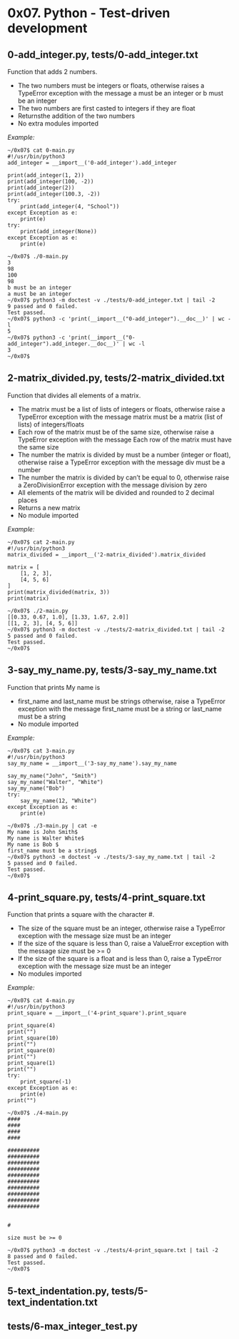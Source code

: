 # 0x07. Python - Test-driven development

## 0-add_integer.py, tests/0-add_integer.txt
Function that adds 2 numbers.

- The two numbers must be integers or floats, otherwise raises a TypeError exception with the message a must be an integer or b must be an integer
- The two numbers are first casted to integers if they are float
- Returnsthe addition of the two numbers
- No extra modules imported

_Example:_

```
~/0x07$ cat 0-main.py
#!/usr/bin/python3
add_integer = __import__('0-add_integer').add_integer

print(add_integer(1, 2))
print(add_integer(100, -2))
print(add_integer(2))
print(add_integer(100.3, -2))
try:
    print(add_integer(4, "School"))
except Exception as e:
    print(e)
try:
    print(add_integer(None))
except Exception as e:
    print(e)

~/0x07$ ./0-main.py
3
98
100
98
b must be an integer
a must be an integer
~/0x07$ python3 -m doctest -v ./tests/0-add_integer.txt | tail -2
9 passed and 0 failed.
Test passed.
~/0x07$ python3 -c 'print(__import__("0-add_integer").__doc__)' | wc -l
5
~/0x07$ python3 -c 'print(__import__("0-add_integer").add_integer.__doc__)' | wc -l
3
~/0x07$
```

## 2-matrix_divided.py, tests/2-matrix_divided.txt
Function that divides all elements of a matrix.

- The matrix must be a list of lists of integers or floats, otherwise raise a TypeError exception with the message matrix must be a matrix (list of lists) of integers/floats
- Each row of the matrix must be of the same size, otherwise raise a TypeError exception with the message Each row of the matrix must have the same size
- The number the matrix is divided by must be a number (integer or float), otherwise raise a TypeError exception with the message div must be a number
- The number the matrix is divided by can’t be equal to 0, otherwise raise a ZeroDivisionError exception with the message division by zero
- All elements of the matrix will be divided and rounded to 2 decimal places
- Returns a new matrix
- No module imported

_Example:_

```
~/0x07$ cat 2-main.py
#!/usr/bin/python3
matrix_divided = __import__('2-matrix_divided').matrix_divided

matrix = [
    [1, 2, 3],
    [4, 5, 6]
]
print(matrix_divided(matrix, 3))
print(matrix)

~/0x07$ ./2-main.py
[[0.33, 0.67, 1.0], [1.33, 1.67, 2.0]]
[[1, 2, 3], [4, 5, 6]]
~/0x07$ python3 -m doctest -v ./tests/2-matrix_divided.txt | tail -2
5 passed and 0 failed.
Test passed.
~/0x07$
```

## 3-say_my_name.py, tests/3-say_my_name.txt
Function that prints My name is <first name> <last name>

- first_name and last_name must be strings otherwise, raise a TypeError exception with the message first_name must be a string or last_name must be a string
- No module imported

_Example:_

```
~/0x07$ cat 3-main.py
#!/usr/bin/python3
say_my_name = __import__('3-say_my_name').say_my_name

say_my_name("John", "Smith")
say_my_name("Walter", "White")
say_my_name("Bob")
try:
    say_my_name(12, "White")
except Exception as e:
    print(e)

~/0x07$ ./3-main.py | cat -e
My name is John Smith$
My name is Walter White$
My name is Bob $
first_name must be a string$
~/0x07$ python3 -m doctest -v ./tests/3-say_my_name.txt | tail -2
5 passed and 0 failed.
Test passed.
~/0x07$
```

## 4-print_square.py, tests/4-print_square.txt
Function that prints a square with the character #.

- The size of the square must be an integer, otherwise raise a TypeError exception with the message size must be an integer
- If the size of the square is less than 0, raise a ValueError exception with the message size must be >= 0
- If the size of the square is a float and is less than 0, raise a TypeError exception with the message size must be an integer
- No modules imported

_Example:_

```
~/0x07$ cat 4-main.py
#!/usr/bin/python3
print_square = __import__('4-print_square').print_square

print_square(4)
print("")
print_square(10)
print("")
print_square(0)
print("")
print_square(1)
print("")
try:
    print_square(-1)
except Exception as e:
    print(e)
print("")

~/0x07$ ./4-main.py
####
####
####
####

##########
##########
##########
##########
##########
##########
##########
##########
##########
##########


#

size must be >= 0

~/0x07$ python3 -m doctest -v ./tests/4-print_square.txt | tail -2
8 passed and 0 failed.
Test passed.
~/0x07$
```

## 5-text_indentation.py, tests/5-text_indentation.txt

## tests/6-max_integer_test.py
